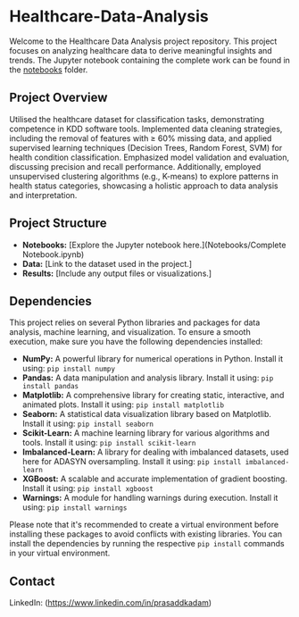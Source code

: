# Healthcare-Data-Analysis

Welcome to the Healthcare Data Analysis project repository. This project focuses on analyzing healthcare data to derive meaningful insights and trends. The Jupyter notebook containing the complete work can be found in the [notebooks](./notebooks/) folder.

## Project Overview

Utilised the healthcare dataset for classification tasks, demonstrating competence in KDD software tools. Implemented data cleaning strategies, including the removal of features with ≥ 60% missing data, and applied supervised learning techniques (Decision Trees, Random Forest, SVM) for health condition classification. Emphasized model validation and evaluation, discussing precision and recall performance. Additionally, employed unsupervised clustering algorithms (e.g., K-means) to explore patterns in health status categories, showcasing a holistic approach to data analysis and interpretation.

## Project Structure

- **Notebooks:** [Explore the Jupyter notebook here.](Notebooks/Complete Notebook.ipynb)
- **Data:** [Link to the dataset used in the project.]
- **Results:** [Include any output files or visualizations.]

## Dependencies

This project relies on several Python libraries and packages for data analysis, machine learning, and visualization. To ensure a smooth execution, make sure you have the following dependencies installed:

- **NumPy:** A powerful library for numerical operations in Python. Install it using: `pip install numpy` 
- **Pandas:** A data manipulation and analysis library. Install it using: `pip install pandas`
- **Matplotlib:** A comprehensive library for creating static, interactive, and animated plots. Install it using: `pip install matplotlib`
- **Seaborn:** A statistical data visualization library based on Matplotlib. Install it using: `pip install seaborn`
- **Scikit-Learn:** A machine learning library for various algorithms and tools. Install it using: `pip install scikit-learn`
- **Imbalanced-Learn:** A library for dealing with imbalanced datasets, used here for ADASYN oversampling. Install it using: `pip install imbalanced-learn`
- **XGBoost:** A scalable and accurate implementation of gradient boosting. Install it using: `pip install xgboost`
- **Warnings:** A module for handling warnings during execution. Install it using: `pip install warnings`

Please note that it's recommended to create a virtual environment before installing these packages to avoid conflicts with existing libraries. You can install the dependencies by running the respective `pip install` commands in your virtual environment.




## Contact
LinkedIn: (https://www.linkedin.com/in/prasaddkadam)

